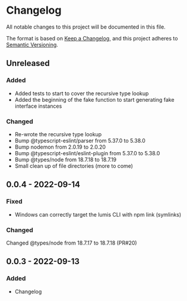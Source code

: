 # Changelog

All notable changes to this project will be documented in this file.

The format is based on [Keep a Changelog](https://keepachangelog.com/en/1.0.0/),
and this project adheres to [Semantic Versioning](https://semver.org/spec/v2.0.0.html).

## Unreleased

### Added
- Added tests to start to cover the recursive type lookup
- Added the beginning of the fake function to start generating fake interface instances

### Changed
- Re-wrote the recursive type lookup
- Bump @typescript-eslint/parser from 5.37.0 to 5.38.0
- Bump nodemon from 2.0.19 to 2.0.20
- Bump @typescript-eslint/eslint-plugin from 5.37.0 to 5.38.0
- Bump @types/node from 18.7.18 to 18.7.19
- Small clean up of file directories (more to come)

## 0.0.4 - 2022-09-14
### Fixed
- Windows can correctly target the lumis CLI with npm link (symlinks)

### Changed
Changed @types/node from 18.7.17 to 18.7.18 (PR#20)

## 0.0.3 - 2022-09-13

### Added
- Changelog
